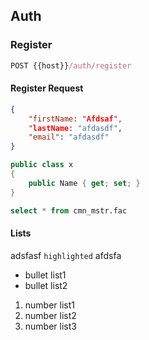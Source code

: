 ## Auth

### Register

```javascript
POST {{host}}/auth/register
```

#### Register Request

```json
{
	"firstName: "Afdsaf",
	"lastName: "afdasdf",
	"email": "afdasdf"
}
```

```cs
public class x
{
	public Name { get; set; }
}
```

```sql
select * from cmn_mstr.fac
```

#### Lists

adsfasf `highlighted` afdsfa

* bullet list1
* bullet list2 


1. number list1
2. number list2
3. number list3

